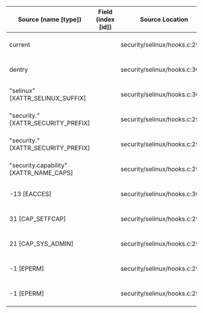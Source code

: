 | Source (name [type])                    | Field (index [id]) | Source Location               | Label at Source            |
|-----------------------------------------|--------------------|-------------------------------|----------------------------|
| current                                 |                    | security/selinux/hooks.c:2915 | subject, dynamic, external |
| dentry                                  |                    | security/selinux/hooks.c:3053 | object, dynamic, input     |
| "selinux" [XATTR_SELINUX_SUFFIX]        |                    | security/selinux/hooks.c:3055 | all, static, external      |
| "security." [XATTR_SECURITY_PREFIX]     |                    | security/selinux/hooks.c:2917 | all, static, external      |
| "security." [XATTR_SECURITY_PREFIX]     |                    | security/selinux/hooks.c:2918 | all, static, external      |
| "security.capability" [XATTR_NAME_CAPS] |                    | security/selinux/hooks.c:2918 | all, static, external      |
| -13 [EACCES]                            |                    | security/selinux/hooks.c:3060 | all, static, external      |
| 31 [CAP_SETFCAP]                        |                    | security/selinux/hooks.c:2920 | all, static, external      |
| 21 [CAP_SYS_ADMIN]                      |                    | security/selinux/hooks.c:2922 | all, static, external      |
| -1 [EPERM]                              |                    | security/selinux/hooks.c:2921 | all, static, external      |
| -1 [EPERM]                              |                    | security/selinux/hooks.c:2925 | all, static, external      |